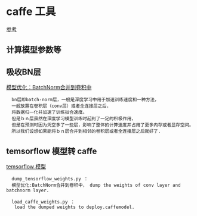 # caffe 工具
[参考](https://github.com/Ewenwan/caffe_tools)

## 计算模型参数等

## 吸收BN层
[模型优化：BatchNorm合并到卷积中](https://blog.csdn.net/wfei101/article/details/78635557)


      bn层即batch-norm层，一般是深度学习中用于加速训练速度和一种方法，
      一般放置在卷积层（conv层）或者全连接层之后，
      将数据归一化并加速了训练拟合速度。
      但是ｂｎ层虽然在深度学习模型训练时起到了一定的积极作用，
      但是在预测时因为凭空多了一些层，影响了整体的计算速度并占用了更多内存或者显存空间。
      所以我们设想如果能将ｂｎ层合并到相邻的卷积层或者全连接层之后就好了.

## temsorflow 模型转 caffe
[temsorflow 模型](https://github.com/tensorflow/models/blob/master/research/object_detection/g3doc/detection_model_zoo.md)

      dump_tensorflow_weights.py ： 
      模型优化:BatchNorm合并到卷积中， dump the weights of conv layer and batchnorm layer.
         
      load_caffe_weights.py ：
       load the dumped weights to deploy.caffemodel.
   
